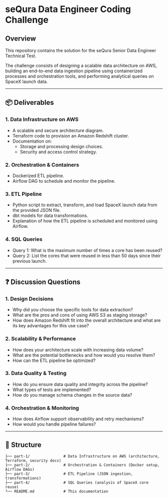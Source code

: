 # seQura Data Engineer Coding Challenge

## Overview

This repository contains the solution for the seQura Senior Data Engineer Technical Test.

The challenge consists of designing a scalable data architecture on AWS, building an end-to-end data ingestion pipeline using containerized processes and orchestration tools, and performing analytical queries on SpaceX launch data.

---

## 📦 Deliverables

### 1. **Data Infrastructure on AWS**
- A scalable and secure architecture diagram.
- Terraform code to provision an Amazon Redshift cluster.
- Documentation on:
  - Storage and processing design choices.
  - Security and access control strategy.

### 2. **Orchestration & Containers**
- Dockerized ETL pipeline.
- Airflow DAG to schedule and monitor the pipeline.

### 3. **ETL Pipeline**
- Python script to extract, transform, and load SpaceX launch data from the provided JSON file.
- dbt models for data transformations.
- Explanation of how the ETL pipeline is scheduled and monitored using Airflow.

### 4. **SQL Queries**
- Query 1: What is the maximum number of times a core has been reused?
- Query 2: List the cores that were reused in less than 50 days since their previous launch.

---

## ❓ Discussion Questions

### 1. Design Decisions
- Why did you choose the specific tools for data extraction?
- What are the pros and cons of using AWS S3 as staging storage?
- How does Amazon Redshift fit into the overall architecture and what are its key advantages for this use case?

### 2. Scalability & Performance
- How does your architecture scale with increasing data volume?
- What are the potential bottlenecks and how would you resolve them?
- How can the ETL pipeline be optimized?

### 3. Data Quality & Testing
- How do you ensure data quality and integrity across the pipeline?
- What types of tests are implemented?
- How do you manage schema changes in the source data?

### 4. Orchestration & Monitoring
- How does Airflow support observability and retry mechanisms?
- How would you handle pipeline failures?

---

## 📁 Structure

```
├── part-1/               # Data Infrastructure on AWS (architecture, Terraform, security docs)
├── part-2/               # Orchestration & Containers (Docker setup, Airflow DAGs)
├── part-3/               # ETL Pipeline (JSON ingestion, transformations)
├── part-4/               # SQL Queries (analysis of SpaceX core reuse)
└── README.md             # This documentation
```